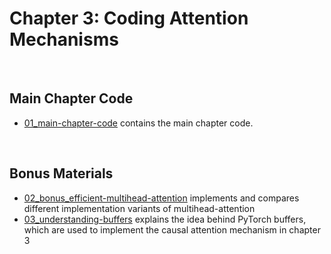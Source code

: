 # Chapter 3: Coding Attention Mechanisms

&nbsp;
## Main Chapter Code

- [01_main-chapter-code](01_main-chapter-code) contains the main chapter code.

&nbsp;
## Bonus Materials

- [02_bonus_efficient-multihead-attention](02_bonus_efficient-multihead-attention) implements and compares different implementation variants of multihead-attention
- [03_understanding-buffers](03_understanding-buffers) explains the idea behind PyTorch buffers, which are used to implement the causal attention mechanism in chapter 3